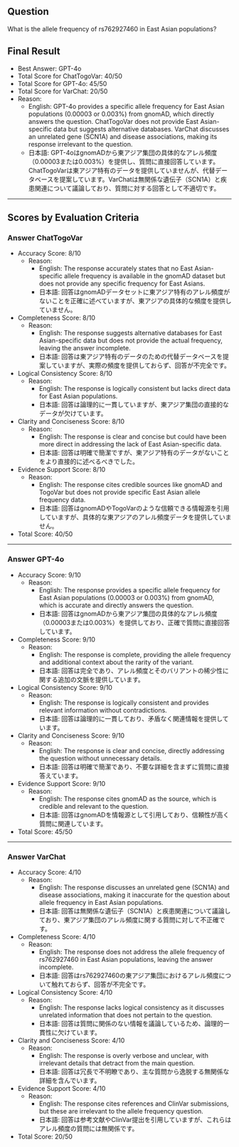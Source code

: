## Question

What is the allele frequency of rs762927460 in East Asian populations?

## Final Result

- Best Answer: GPT-4o
- Total Score for ChatTogoVar: 40/50
- Total Score for GPT-4o: 45/50
- Total Score for VarChat: 20/50
- Reason:
  - English: GPT-4o provides a specific allele frequency for East Asian populations (0.00003 or 0.003%) from gnomAD, which directly answers the question. ChatTogoVar does not provide East Asian-specific data but suggests alternative databases. VarChat discusses an unrelated gene (SCN1A) and disease associations, making its response irrelevant to the question.
  - 日本語: GPT-4oはgnomADから東アジア集団の具体的なアレル頻度（0.00003または0.003%）を提供し、質問に直接回答しています。ChatTogoVarは東アジア特有のデータを提供していませんが、代替データベースを提案しています。VarChatは無関係な遺伝子（SCN1A）と疾患関連について議論しており、質問に対する回答として不適切です。

---

## Scores by Evaluation Criteria

### Answer ChatTogoVar
- Accuracy Score: 8/10
  - Reason: 
    - English: The response accurately states that no East Asian-specific allele frequency is available in the gnomAD dataset but does not provide any specific frequency for East Asians.
    - 日本語: 回答はgnomADデータセットに東アジア特有のアレル頻度がないことを正確に述べていますが、東アジアの具体的な頻度を提供していません。
- Completeness Score: 8/10
  - Reason: 
    - English: The response suggests alternative databases for East Asian-specific data but does not provide the actual frequency, leaving the answer incomplete.
    - 日本語: 回答は東アジア特有のデータのための代替データベースを提案していますが、実際の頻度を提供しておらず、回答が不完全です。
- Logical Consistency Score: 8/10
  - Reason: 
    - English: The response is logically consistent but lacks direct data for East Asian populations.
    - 日本語: 回答は論理的に一貫していますが、東アジア集団の直接的なデータが欠けています。
- Clarity and Conciseness Score: 8/10
  - Reason: 
    - English: The response is clear and concise but could have been more direct in addressing the lack of East Asian-specific data.
    - 日本語: 回答は明確で簡潔ですが、東アジア特有のデータがないことをより直接的に述べるべきでした。
- Evidence Support Score: 8/10
  - Reason: 
    - English: The response cites credible sources like gnomAD and TogoVar but does not provide specific East Asian allele frequency data.
    - 日本語: 回答はgnomADやTogoVarのような信頼できる情報源を引用していますが、具体的な東アジアのアレル頻度データを提供していません。
- Total Score: 40/50

---

### Answer GPT-4o
- Accuracy Score: 9/10
  - Reason: 
    - English: The response provides a specific allele frequency for East Asian populations (0.00003 or 0.003%) from gnomAD, which is accurate and directly answers the question.
    - 日本語: 回答はgnomADから東アジア集団の具体的なアレル頻度（0.00003または0.003%）を提供しており、正確で質問に直接回答しています。
- Completeness Score: 9/10
  - Reason: 
    - English: The response is complete, providing the allele frequency and additional context about the rarity of the variant.
    - 日本語: 回答は完全であり、アレル頻度とそのバリアントの稀少性に関する追加の文脈を提供しています。
- Logical Consistency Score: 9/10
  - Reason: 
    - English: The response is logically consistent and provides relevant information without contradictions.
    - 日本語: 回答は論理的に一貫しており、矛盾なく関連情報を提供しています。
- Clarity and Conciseness Score: 9/10
  - Reason: 
    - English: The response is clear and concise, directly addressing the question without unnecessary details.
    - 日本語: 回答は明確で簡潔であり、不要な詳細を含まずに質問に直接答えています。
- Evidence Support Score: 9/10
  - Reason: 
    - English: The response cites gnomAD as the source, which is credible and relevant to the question.
    - 日本語: 回答はgnomADを情報源として引用しており、信頼性が高く質問に関連しています。
- Total Score: 45/50

---

### Answer VarChat
- Accuracy Score: 4/10
  - Reason: 
    - English: The response discusses an unrelated gene (SCN1A) and disease associations, making it inaccurate for the question about allele frequency in East Asian populations.
    - 日本語: 回答は無関係な遺伝子（SCN1A）と疾患関連について議論しており、東アジア集団のアレル頻度に関する質問に対して不正確です。
- Completeness Score: 4/10
  - Reason: 
    - English: The response does not address the allele frequency of rs762927460 in East Asian populations, leaving the answer incomplete.
    - 日本語: 回答はrs762927460の東アジア集団におけるアレル頻度について触れておらず、回答が不完全です。
- Logical Consistency Score: 4/10
  - Reason: 
    - English: The response lacks logical consistency as it discusses unrelated information that does not pertain to the question.
    - 日本語: 回答は質問に関係のない情報を議論しているため、論理的一貫性に欠けています。
- Clarity and Conciseness Score: 4/10
  - Reason: 
    - English: The response is overly verbose and unclear, with irrelevant details that detract from the main question.
    - 日本語: 回答は冗長で不明瞭であり、主な質問から逸脱する無関係な詳細を含んでいます。
- Evidence Support Score: 4/10
  - Reason: 
    - English: The response cites references and ClinVar submissions, but these are irrelevant to the allele frequency question.
    - 日本語: 回答は参考文献やClinVar提出を引用していますが、これらはアレル頻度の質問には無関係です。
- Total Score: 20/50